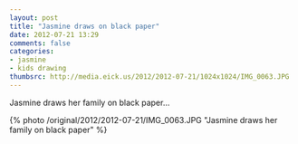 ```yaml
---
layout: post
title: "Jasmine draws on black paper"
date: 2012-07-21 13:29
comments: false
categories: 
- jasmine
- kids drawing
thumbsrc: http://media.eick.us/2012/2012-07-21/1024x1024/IMG_0063.JPG
---
```

Jasmine draws her family on black paper...

{% photo /original/2012/2012-07-21/IMG_0063.JPG "Jasmine draws her family on black paper" %}
